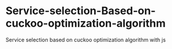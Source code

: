 # Service-selection-Based-on-cuckoo-optimization-algorithm
Service selection based on cuckoo optimization algorithm with js

